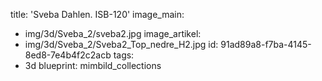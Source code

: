 title: 'Sveba Dahlen. ISB-120'
image_main:
  - img/3d/Sveba_2/sveba2.jpg
image_artikel:
  - img/3d/Sveba_2/Sveba2_Top_nedre_H2.jpg
id: 91ad89a8-f7ba-4145-8ed8-7e4b4f2c2acb
tags:
  - 3d
blueprint: mimbild_collections
